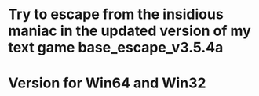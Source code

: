 # Try to escape from the insidious maniac in the updated version of my text game base_escape_v3.5.4a
# Version for Win64 and Win32
